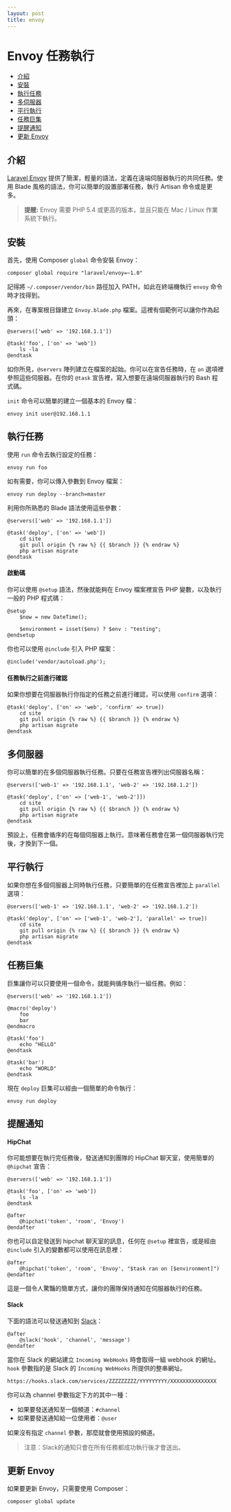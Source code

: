 ```yaml
---
layout: post
title: envoy
---
```

# Envoy 任務執行

- [介紹](#introduction)
- [安裝](#envoy-installation)
- [執行任務](#envoy-running-tasks)
- [多伺服器](#envoy-multiple-servers)
- [平行執行](#envoy-parallel-execution)
- [任務巨集](#envoy-task-macros)
- [提醒通知](#envoy-notifications)
- [更新 Envoy](#envoy-updating-envoy)

<a name="introduction"></a>
## 介紹

[Laravel Envoy](https://github.com/laravel/envoy) 提供了簡潔，輕量的語法，定義在遠端伺服器執行的共同任務。使用 Blade 風格的語法，你可以簡單的設置部署任務，執行 Artisan 命令或是更多。

> **提醒:** Envoy 需要 PHP 5.4 或更高的版本，並且只能在 Mac / Linux 作業系統下執行。

<a name="envoy-installation"></a>
## 安裝

首先，使用 Composer `global` 命令安裝 Envoy：

	composer global require "laravel/envoy=~1.0"

記得將 `~/.composer/vendor/bin` 路徑加入 PATH，如此在終端機執行 `envoy` 命令時才找得到。

再來，在專案根目錄建立 `Envoy.blade.php` 檔案。這裡有個範例可以讓你作為起頭：

	@servers(['web' => '192.168.1.1'])

	@task('foo', ['on' => 'web'])
		ls -la
	@endtask

如你所見，`@servers` 陣列建立在檔案的起始。你可以在宣告任務時，在 `on` 選項裡參照這些伺服器。在你的 `@task` 宣告裡，寫入想要在遠端伺服器執行的 Bash 程式碼。

`init` 命令可以簡單的建立一個基本的 Envoy 檔：

	envoy init user@192.168.1.1

<a name="envoy-running-tasks"></a>
## 執行任務

使用 `run` 命令去執行設定的任務：

	envoy run foo

如有需要，你可以傳入參數到 Envoy 檔案：

	envoy run deploy --branch=master

利用你所熟悉的 Blade 語法使用這些參數：

	@servers(['web' => '192.168.1.1'])

	@task('deploy', ['on' => 'web'])
		cd site
		git pull origin {% raw %} {{ $branch }} {% endraw %}
		php artisan migrate
	@endtask

#### 啟動碼

你可以使用 ```@setup``` 語法，然後就能夠在 Envoy 檔案裡宣告 PHP 變數，以及執行一般的 PHP 程式碼：

	@setup
		$now = new DateTime();

		$environment = isset($env) ? $env : "testing";
	@endsetup

你也可以使用 ```@include``` 引入 PHP 檔案：

	@include('vendor/autoload.php');

#### 任務執行之前進行確認

如果你想要在伺服器執行你指定的任務之前進行確認，可以使用 `confirm` 選項：

	@task('deploy', ['on' => 'web', 'confirm' => true])
		cd site
		git pull origin {% raw %} {{ $branch }} {% endraw %}
		php artisan migrate
	@endtask

<a name="envoy-multiple-servers"></a>
## 多伺服器

你可以簡單的在多個伺服器執行任務。只要在任務宣告裡列出伺服器名稱：

	@servers(['web-1' => '192.168.1.1', 'web-2' => '192.168.1.2'])

	@task('deploy', ['on' => ['web-1', 'web-2']])
		cd site
		git pull origin {% raw %} {{ $branch }} {% endraw %}
		php artisan migrate
	@endtask

預設上，任務會循序的在每個伺服器上執行。意味著任務會在第一個伺服器執行完後，才換到下一個。

<a name="envoy-parallel-execution"></a>
## 平行執行

如果你想在多個伺服器上同時執行任務，只要簡單的在任務宣告裡加上 `parallel` 選項：

	@servers(['web-1' => '192.168.1.1', 'web-2' => '192.168.1.2'])

	@task('deploy', ['on' => ['web-1', 'web-2'], 'parallel' => true])
		cd site
		git pull origin {% raw %} {{ $branch }} {% endraw %}
		php artisan migrate
	@endtask

<a name="envoy-task-macros"></a>
## 任務巨集

巨集讓你可以只要使用一個命令，就能夠循序執行一組任務。例如：

	@servers(['web' => '192.168.1.1'])

	@macro('deploy')
		foo
		bar
	@endmacro

	@task('foo')
		echo "HELLO"
	@endtask

	@task('bar')
		echo "WORLD"
	@endtask

現在 `deploy` 巨集可以經由一個簡單的命令執行：

	envoy run deploy

<a name="envoy-notifications"></a>
<a name="envoy-hipchat-notifications"></a>
## 提醒通知

#### HipChat

你可能想要在執行完任務後，發送通知到團隊的 HipChat 聊天室，使用簡單的 `@hipchat` 宣告：

	@servers(['web' => '192.168.1.1'])

	@task('foo', ['on' => 'web'])
		ls -la
	@endtask

	@after
		@hipchat('token', 'room', 'Envoy')
	@endafter

你也可以自定發送到 hipchat 聊天室的訊息，任何在 ```@setup``` 裡宣告，或是經由 ```@include``` 引入的變數都可以使用在訊息裡：

	@after
		@hipchat('token', 'room', 'Envoy', "$task ran on [$environment]")
	@endafter

這是一個令人驚豔的簡單方式，讓你的團隊保持通知在伺服器執行的任務。

#### Slack

下面的語法可以發送通知到 [Slack](https://slack.com)：

	@after
		@slack('hook', 'channel', 'message')
	@endafter

當你在 Slack 的網站建立 `Incoming WebHooks` 時會取得一組 webhook 的網址。`hook` 參數指的是 Slack 的 `Incoming WebHooks` 所提供的整串網址。

	https://hooks.slack.com/services/ZZZZZZZZZ/YYYYYYYYY/XXXXXXXXXXXXXXX

你可以為 channel 參數指定下方的其中一種：

- 如果要發送通知至一個頻道：`#channel`
- 如果要發送通知給一位使用者：`@user`

如果沒有指定 `channel` 參數，那麼就會使用預設的頻道。

> 注意：Slack的通知只會在所有任務都成功執行後才會送出。

<a name="envoy-updating-envoy"></a>
## 更新 Envoy

如果要更新 Envoy，只需要使用 Composer：

	composer global update
